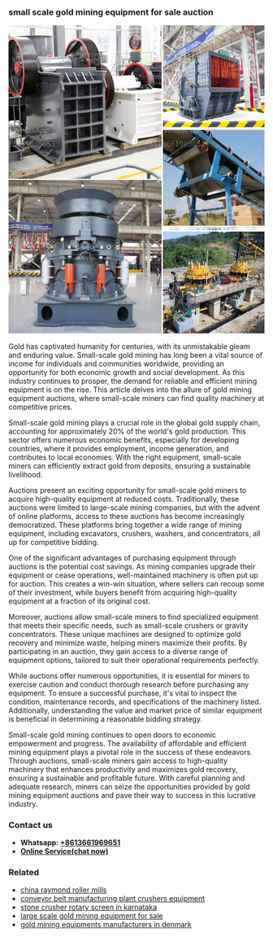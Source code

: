 <h3>small scale gold mining equipment for sale auction</h3><img src='1706767215.jpg' alt=''><p>Gold has captivated humanity for centuries, with its unmistakable gleam and enduring value. Small-scale gold mining has long been a vital source of income for individuals and communities worldwide, providing an opportunity for both economic growth and social development. As this industry continues to prosper, the demand for reliable and efficient mining equipment is on the rise. This article delves into the allure of gold mining equipment auctions, where small-scale miners can find quality machinery at competitive prices.</p><p>Small-scale gold mining plays a crucial role in the global gold supply chain, accounting for approximately 20% of the world's gold production. This sector offers numerous economic benefits, especially for developing countries, where it provides employment, income generation, and contributes to local economies. With the right equipment, small-scale miners can efficiently extract gold from deposits, ensuring a sustainable livelihood.</p><p>Auctions present an exciting opportunity for small-scale gold miners to acquire high-quality equipment at reduced costs. Traditionally, these auctions were limited to large-scale mining companies, but with the advent of online platforms, access to these auctions has become increasingly democratized. These platforms bring together a wide range of mining equipment, including excavators, crushers, washers, and concentrators, all up for competitive bidding.</p><p>One of the significant advantages of purchasing equipment through auctions is the potential cost savings. As mining companies upgrade their equipment or cease operations, well-maintained machinery is often put up for auction. This creates a win-win situation, where sellers can recoup some of their investment, while buyers benefit from acquiring high-quality equipment at a fraction of its original cost.</p><p>Moreover, auctions allow small-scale miners to find specialized equipment that meets their specific needs, such as small-scale crushers or gravity concentrators. These unique machines are designed to optimize gold recovery and minimize waste, helping miners maximize their profits. By participating in an auction, they gain access to a diverse range of equipment options, tailored to suit their operational requirements perfectly.</p><p>While auctions offer numerous opportunities, it is essential for miners to exercise caution and conduct thorough research before purchasing any equipment. To ensure a successful purchase, it's vital to inspect the condition, maintenance records, and specifications of the machinery listed. Additionally, understanding the value and market price of similar equipment is beneficial in determining a reasonable bidding strategy.</p><p>Small-scale gold mining continues to open doors to economic empowerment and progress. The availability of affordable and efficient mining equipment plays a pivotal role in the success of these endeavors. Through auctions, small-scale miners gain access to high-quality machinery that enhances productivity and maximizes gold recovery, ensuring a sustainable and profitable future. With careful planning and adequate research, miners can seize the opportunities provided by gold mining equipment auctions and pave their way to success in this lucrative industry.</p><h3>Contact us</h3><ul><li><strong>Whatsapp:&nbsp;<a href="https://wa.me/8613661969651">+8613661969651</a></strong></li><li><a href="https://swt.shibang-china.com/?git&amp;zhl&amp;small scale gold mining equipment for sale auction"><strong>Online Service(chat now)</strong></a></li></ul><h3>Related</h3><ul><li><a href='china raymond roller mills.md'>china raymond roller mills</a></li><li><a href='conveyor belt manufacturing plant crushers equipment.md'>conveyor belt manufacturing plant crushers equipment</a></li><li><a href='stone crusher rotary screen in karnataka.md'>stone crusher rotary screen in karnataka</a></li><li><a href='large scale gold mining equipment for sale.md'>large scale gold mining equipment for sale</a></li><li><a href='gold mining equipments manufacturers in denmark.md'>gold mining equipments manufacturers in denmark</a></li></ul>